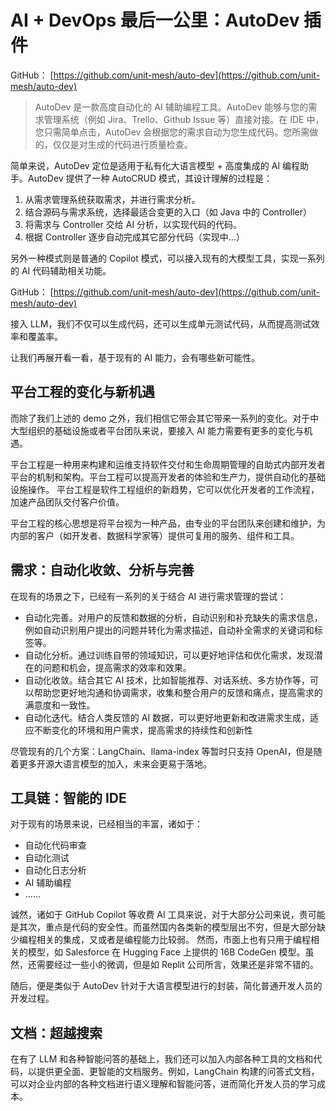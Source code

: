 # AI + DevOps 最后一公里：AutoDev 插件

GitHub： [https://github.com/unit-mesh/auto-dev](https://github.com/unit-mesh/auto-dev)

> AutoDev 是一款高度自动化的 AI 辅助编程工具。AutoDev 能够与您的需求管理系统（例如
> Jira、Trello、Github Issue 等）直接对接。在 IDE 中，您只需简单点击，AutoDev
> 会根据您的需求自动为您生成代码。您所需做的，仅仅是对生成的代码进行质量检查。
>

简单来说，AutoDev 定位是适用于私有化大语言模型 + 高度集成的 AI 编程助手。AutoDev 提供了一种 AutoCRUD 模式，其设计理解的过程是：

1. 从需求管理系统获取需求，并进行需求分析。
2. 结合源码与需求系统，选择最适合变更的入口（如 Java 中的 Controller）
3. 将需求与 Controller 交给 AI 分析，以实现代码的代码。
4. 根据 Controller 逐步自动完成其它部分代码（实现中…）

另外一种模式则是普通的 Copilot 模式，可以接入现有的大模型工具，实现一系列的 AI 代码辅助相关功能。

GitHub： [https://github.com/unit-mesh/auto-dev](https://github.com/unit-mesh/auto-dev)

接入 LLM，我们不仅可以生成代码，还可以生成单元测试代码，从而提高测试效率和覆盖率。

让我们再展开看一看，基于现有的 AI 能力，会有哪些新可能性。

## 平台工程的变化与新机遇

而除了我们上述的 demo 之外，我们相信它带会其它带来一系列的变化。对于中大型组织的基础设施或者平台团队来说，要接入 AI
能力需要有更多的变化与机遇。

>
平台工程是一种用来构建和运维支持软件交付和生命周期管理的自助式内部开发者平台的机制和架构。平台工程可以提高开发者的体验和生产力，提供自动化的基础设施操作。
平台工程是软件工程组织的新趋势，它可以优化开发者的工作流程，加速产品团队交付客户价值。

平台工程的核心思想是将平台视为一种产品，由专业的平台团队来创建和维护，为内部的客户（如开发者、数据科学家等）提供可复用的服务、组件和工具。

## 需求：自动化收敛、分析与完善

在现有的场景之下，已经有一系列的关于结合 AI 进行需求管理的尝试：

- 自动化完善。对用户的反馈和数据的分析，自动识别和补充缺失的需求信息，例如自动识别用户提出的问题并转化为需求描述，自动补全需求的关键词和标签等。
- 自动化分析。通过训练自带的领域知识，可以更好地评估和优化需求，发现潜在的问题和机会，提高需求的效率和效果。
- 自动化收敛。结合其它 AI 技术，比如智能推荐、对话系统、多方协作等，可以帮助您更好地沟通和协调需求，收集和整合用户的反馈和痛点，提高需求的满意度和一致性。
- 自动化迭代。结合人类反馈的 AI 数据，可以更好地更新和改进需求生成，适应不断变化的环境和用户需求，提高需求的持续性和创新性

尽管现有的几个方案：LangChain、llama-index 等暂时只支持 OpenAI，但是随着更多开源大语言模型的加入，未来会更易于落地。

## 工具链：智能的 IDE

对于现有的场景来说，已经相当的丰富，诸如于：

- 自动化代码审查
- 自动化测试
- 自动化日志分析
- AI 辅助编程
- ……

诚然，诸如于 GitHub Copilot 等收费 AI
工具来说，对于大部分公司来说，贵可能是其次，重点是代码的安全性。而虽然国内各类新的模型层出不穷，但是大部分缺少编程相关的集成，又或者是编程能力比较弱。
然而，市面上也有只用于编程相关的模型，如
Salesforce 在 Hugging Face 上提供的 16B CodeGen 模型。虽然，还需要经过一些小的微调，但是如 Replit 公司所言，效果还是非常不错的。

随后，便是类似于 AutoDev 针对于大语言模型进行的封装，简化普通开发人员的开发过程。

## 文档：超越搜索

在有了 LLM 和各种智能问答的基础上，我们还可以加入内部各种工具的文档和代码，以提供更全面、更智能的文档服务。例如，LangChain
构建的问答式文档，可以对企业内部的各种文档进行语义理解和智能问答，进而简化开发人员的学习成本。
